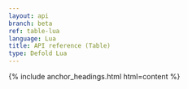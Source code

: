 ```yaml
---
layout: api
branch: beta
ref: table-lua
language: Lua
title: API reference (Table)
type: Defold Lua
---
```

{% include anchor_headings.html html=content %}